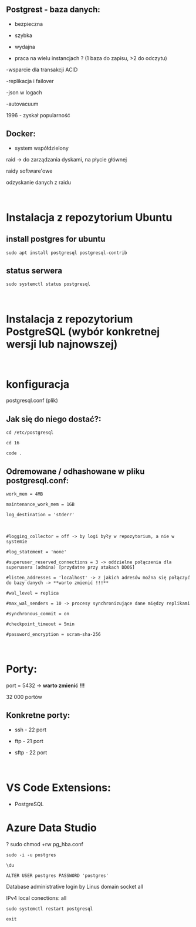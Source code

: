## Postgrest - baza danych:

- bezpieczna

- szybka

- wydajna

- praca na wielu instancjach ? (1 baza do zapisu, >2 do odczytu)



-wsparcie dla transakcji ACID

-replikacja i failover

-json w logach

-autovacuum

1996 - zyskał popularność 

## Docker:

- system współdzielony




raid -> do zarządzania dyskami, na płycie głównej

raidy software'owe

odzyskanie danych z raidu


&nbsp; &nbsp; &nbsp; &nbsp; &nbsp;

# Instalacja z repozytorium Ubuntu
## install postgres for ubuntu
```sudo apt install postgresql postgresql-contrib```

## status serwera
```sudo systemctl status postgresql```

&nbsp; &nbsp; &nbsp; &nbsp; &nbsp;

# Instalacja z repozytorium PostgreSQL (wybór konkretnej wersji lub najnowszej)

&nbsp; &nbsp; &nbsp; &nbsp; &nbsp;

# konfiguracja
postgresql.conf     (plik)

## Jak się do niego dostać?:

```
cd /etc/postgresql

cd 16

code .
```

## Odremowane / odhashowane w pliku postgresql.conf:

```
work_mem = 4MB

maintenance_work_mem = 1GB

log_destination = 'stderr'
```
&nbsp; &nbsp; &nbsp; &nbsp; &nbsp;

```
#logging_collector = off -> by logi były w repozytorium, a nie w systemie

#log_statement = 'none'	

#superuser_reserved_connections = 3 -> oddzielne połączenia dla superusera (admina) [przydatne przy atakach DDOS]

#listen_addresses = 'localhost' -> z jakich adresów można się połączyć do bazy danych -> **warto zmienić !!!**

#wal_level = replica

#max_wal_senders = 10 -> procesy synchronizujące dane między replikami

#synchronous_commit = on

#checkpoint_timeout = 5min

#password_encryption = scram-sha-256
```

&nbsp; &nbsp; &nbsp; &nbsp; &nbsp;

# Porty:

port = 5432 -> **warto zmienić !!!**

32 000 portów

## Konkretne porty:

- ssh - 22 port

- ftp - 21 port

- sftp - 22 port

&nbsp; &nbsp; &nbsp; &nbsp; &nbsp;

# VS Code Extensions:

- PostgreSQL


# Azure Data Studio


? sudo chmod +rw pg_hba.conf 

```
sudo -i -u postgres

\du

ALTER USER postgres PASSWORD 'postgres'
```


Database administrative login by Linus domain socket all

IPv4 local conections: all





```
sudo systemctl restart postgresql
```
```
exit
```